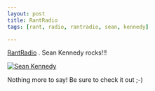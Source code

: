 ```yaml
--- 
layout: post
title: RantRadio
tags: [rant, radio, rantradio, sean, kennedy]

---
```

<a href="http://www.rantradio.com" title=";-)" target="_blank">RantRadio</a> . Sean Kennedy rocks!!!

<a class="image" href="{{ site.url }}/images/2007/02/seank.jpg" title="Sean Kennedy"><img src="{{ site.url }}/images/2007/02/seank.jpg" alt="Sean Kennedy" border="0" /></a>

Nothing more to say! Be sure to check it out ;-)
